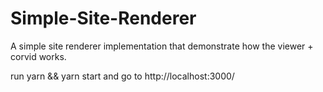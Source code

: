 # Simple-Site-Renderer

A simple site renderer implementation that demonstrate how the viewer + corvid works.

run yarn && yarn start and go to http://localhost:3000/


